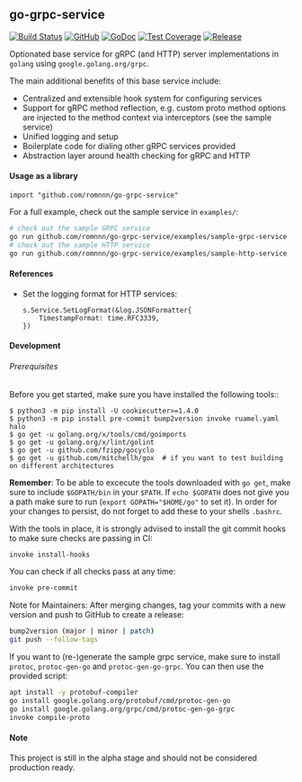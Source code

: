 ## go-grpc-service

[![Build Status](https://travis-ci.com/romnnn/go-grpc-service.svg?branch=master)](https://travis-ci.com/romnnn/go-grpc-service)
[![GitHub](https://img.shields.io/github/license/romnnn/go-grpc-service)](https://github.com/romnnn/go-grpc-service)
[![GoDoc](https://godoc.org/github.com/romnnn/go-grpc-service?status.svg)](https://godoc.org/github.com/romnnn/go-grpc-service)  [![Test Coverage](https://codecov.io/gh/romnnn/go-grpc-service/branch/master/graph/badge.svg)](https://codecov.io/gh/romnnn/go-grpc-service)
[![Release](https://img.shields.io/github/release/romnnn/go-grpc-service)](https://github.com/romnnn/go-grpc-service/releases/latest)

Optionated base service for gRPC (and HTTP) server implementations in `golang` using `google.golang.org/grpc`.

The main additional benefits of this base service include:

- Centralized and extensible hook system for configuring services
- Support for gRPC method reflection, e.g. custom proto method options are injected to the method context via interceptors (see the sample service)
- Unified logging and setup
- Boilerplate code for dialing other gRPC services provided
- Abstraction layer around health checking for gRPC and HTTP



#### Usage as a library

```golang
import "github.com/romnnn/go-grpc-service"
```

For a full example, check out the sample service in `examples/`:

```bash
# check out the sample GRPC service
go run github.com/romnnn/go-grpc-service/examples/sample-grpc-service --port 8080
# check out the sample HTTP service
go run github.com/romnnn/go-grpc-service/examples/sample-http-service --port 8080
```

#### References

- Set the logging format for HTTP services:
    ```golang
    s.Service.SetLogFormat(&log.JSONFormatter{
		TimestampFormat: time.RFC3339,
	})
    ```


#### Development

######  Prerequisites

Before you get started, make sure you have installed the following tools::

    $ python3 -m pip install -U cookiecutter>=1.4.0
    $ python3 -m pip install pre-commit bump2version invoke ruamel.yaml halo
    $ go get -u golang.org/x/tools/cmd/goimports
    $ go get -u golang.org/x/lint/golint
    $ go get -u github.com/fzipp/gocyclo
    $ go get -u github.com/mitchellh/gox  # if you want to test building on different architectures

**Remember**: To be able to excecute the tools downloaded with `go get`, 
make sure to include `$GOPATH/bin` in your `$PATH`.
If `echo $GOPATH` does not give you a path make sure to run
(`export GOPATH="$HOME/go"` to set it). In order for your changes to persist, 
do not forget to add these to your shells `.bashrc`.

With the tools in place, it is strongly advised to install the git commit hooks to make sure checks are passing in CI:
```bash
invoke install-hooks
```

You can check if all checks pass at any time:
```bash
invoke pre-commit
```

Note for Maintainers: After merging changes, tag your commits with a new version and push to GitHub to create a release:
```bash
bump2version (major | minor | patch)
git push --follow-tags
```

If you want to (re-)generate the sample grpc service, make sure to install `protoc`, `protoc-gen-go` and `protoc-gen-go-grpc`.
You can then use the provided script:
```bash
apt install -y protobuf-compiler
go install google.golang.org/protobuf/cmd/protoc-gen-go
go install google.golang.org/grpc/cmd/protoc-gen-go-grpc
invoke compile-proto
```

#### Note

This project is still in the alpha stage and should not be considered production ready.
